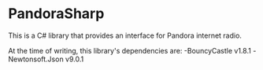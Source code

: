 # PandoraSharp
This is a C# library that provides an interface for Pandora internet radio. 

At the time of writing, this library's dependencies are:
-BouncyCastle v1.8.1
-Newtonsoft.Json v9.0.1
